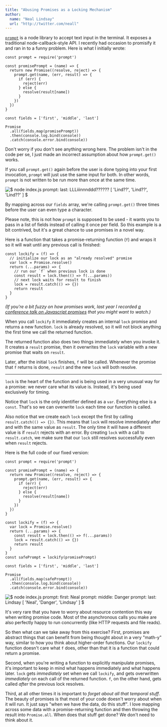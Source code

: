 ```yaml
---
title: "Abusing Promises as a Locking Mechanism"
author:
  name: "Neal Lindsay"
  url: "http://twitter.com/neall"
---
```


[`prompt`][prompt] is a node library to accept text input in the terminal. It
exposes a traditional node-callback-style API. I recently had occasion to
promisify it and ran in to a funny problem. Here is what I initially wrote:

[prompt]: https://www.npmjs.com/package/prompt

    const prompt = require('prompt')

    const promisePrompt = (name) => {
      return new Promise((resolve, reject) => {
        prompt.get(name, (err, result) => {
          if (err) {
            reject(err)
          } else {
            resolve(result[name])
          }
        })
      })
    }

    const fields = ['first', 'middle', 'last']

    Promise
      .all(fields.map(promisePrompt))
      .then(console.log.bind(console))
      .catch(console.error.bind(console))

Don't worry if you don't see anything wrong here. The problem isn't in the code
per se, I just made an incorrect assumption about how `prompt.get()` works.

If you call `prompt.get()` again before the user is done typing into your first
invocation, `prompt` will just use the same input for both. In other words,
`prompt` is not written to be run more than once at the same time.

<img style="margin: 0 auto" src="/img/locking-with-promises/before.gif" alt="$ node index.js
prompt: last:  LLLiiinnnddd??????
[ 'Lind??', 'Lind??', 'Lind??' ]
$ ">

By mapping across our `fields` array, we're calling `prompt.get()` three times
before the user can even type a character.

Please note, this is not how `prompt` is supposed to be used - it wants you to
pass in a list of fields instead of calling it once per field. So this example
is a bit contrived, but it's a great chance to use promises in a novel way.

Here is a function that takes a promise-returning function (`f`) and wraps it so
it will wait until any previous call is finished:

    const lockify = (f) => {
      // initialize our lock as an "already resolved" promise
      var lock = Promise.resolve()
      return (...params) => {
        // run our `f` when previous lock is done
        const result = lock.then(() => f(...params))
        // next lock waits for result to finish
        lock = result.catch(() => {})
        return result
      }
    }

*(If you're a bit fuzzy on how promises work, last year I recorded
[a conference talk on Javascript promises][patterns] that you might want to
watch.)*

[patterns]: /posts/2016-01-14-common-patterns-using-promises

When you call `lockify` it immediately creates an internal `lock` promise and
returns a new function. `lock` is already resolved, so it will not block
anything the first time we call the returned function.

The returned function also does two things immediately when you invoke it. It
creates a `result` promise, then it overwrites the `lock` variable with a new
promise that waits on `result`.

Later, after the initial `lock` finishes, `f` will be called. Whenever the
promise that `f` returns is done, `result` and the new `lock` will both resolve.

-------------

`lock` is the heart of the function and is being used in a very unusual way for
a promise: we never care what its value is. Instead, it's being used exclusively
for timing.

Notice that `lock` is the only identifier defined as a `var`. Everything else is
a `const`. That's so we can overwrite `lock` each time our function is called.

Also notice that we create each `lock` except the first by calling
`result.catch(() => {})`. This means that `lock` will resolve immediately after
and with the same value as `result`. The only time it will have a different
value is if `result` rejects with an error. By creating `lock` with a call to
`result.catch`, we make sure that our `lock` still resolves successfully even
when `result` rejects.

Here is the full code of our fixed version:

    const prompt = require('prompt')

    const promisePrompt = (name) => {
      return new Promise((resolve, reject) => {
        prompt.get(name, (err, result) => {
          if (err) {
            reject(err)
          } else {
            resolve(result[name])
          }
        })
      })
    }

    const lockify = (f) => {
      var lock = Promise.resolve()
      return (...params) => {
        const result = lock.then(() => f(...params))
        lock = result.catch(() => {})
        return result
      }
    }
    const safePrompt = lockify(promisePrompt)

    const fields = ['first', 'middle', 'last']

    Promise
      .all(fields.map(safePrompt))
      .then(console.log.bind(console))
      .catch(console.error.bind(console))


<img style="margin: 0 auto" src="/img/locking-with-promises/after.gif" alt="$ node index.js
prompt: first:  Neal
prompt: middle:  Danger
prompt: last:  Lindsay
[ 'Neal', 'Danger', 'Lindsay' ]
$ ">

It's very rare that you have to worry about resource contention this way when
writing promise code. Most of the asynchronous calls you make are also perfectly
happy to run concurrently (like HTTP requests and file reads).

So then what can we take away from this exercise? First, promises are abstract
things that can benefit from being thought about in a very "math-y" way, similar
to how you think about higher-order functions. Our `lockify` function doesn't
care what `f` does, other than that it is a function that could return a
promise.

Second, when you're writing a function to explicitly manipulate promises, it's
important to keep in mind what happens immediately and what happens later.
`lock` gets *immediately* set when we call `lockify`, and gets overwritten
*immediately* on each call of the returned function. `f`, on the other hand,
gets called *after* the previous lock resolves.

Third, at all other times it is important to *forget about all that temporal
stuff*. The beauty of promises is that most of your code doesn't worry about
when it will run. It just says "when we have the data, do this stuff". I love
mapping across some data with a promise-returning function and then throwing the
result into `Promise.all`. When does that stuff get done? We don't need to think
about it.
